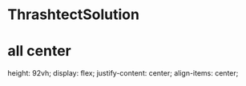 # ThrashtectSolution

# all center
height: 92vh;
display: flex;
justify-content: center;
align-items: center;
